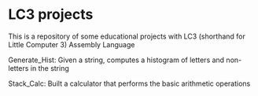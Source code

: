 # LC3 projects
This is a repository of some educational projects with LC3 (shorthand for Little Computer 3) Assembly Language

Generate_Hist: Given a string, computes a histogram of letters and non-letters in the string

Stack_Calc: Built a calculator that performs the basic arithmetic operations
